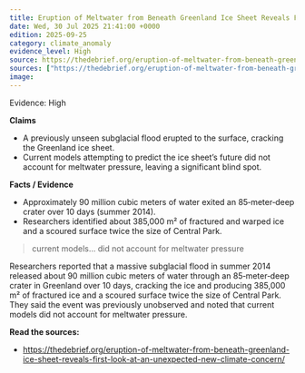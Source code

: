 ```yaml
---
title: Eruption of Meltwater from Beneath Greenland Ice Sheet Reveals First Look at an Unexpected New Climate Concern
date: Wed, 30 Jul 2025 21:41:00 +0000
edition: 2025-09-25
category: climate_anomaly
evidence_level: High
source: https://thedebrief.org/eruption-of-meltwater-from-beneath-greenland-ice-sheet-reveals-first-look-at-an-unexpected-new-climate-concern/
sources: ["https://thedebrief.org/eruption-of-meltwater-from-beneath-greenland-ice-sheet-reveals-first-look-at-an-unexpected-new-climate-concern/"]
image: 
---
```


<span class="badge">Evidence: High</span>

**Claims**
- A previously unseen subglacial flood erupted to the surface, cracking the Greenland ice sheet.
- Current models attempting to predict the ice sheet’s future did not account for meltwater pressure, leaving a significant blind spot.

**Facts / Evidence**
- Approximately 90 million cubic meters of water exited an 85‑meter‑deep crater over 10 days (summer 2014).
- Researchers identified about 385,000 m² of fractured and warped ice and a scoured surface twice the size of Central Park.

> current models... did not account for meltwater pressure

Researchers reported that a massive subglacial flood in summer 2014 released about 90 million cubic meters of water through an 85‑meter‑deep crater in Greenland over 10 days, cracking the ice and producing 385,000 m² of fractured ice and a scoured surface twice the size of Central Park. They said the event was previously unobserved and noted that current models did not account for meltwater pressure.

**Read the sources:**  
- https://thedebrief.org/eruption-of-meltwater-from-beneath-greenland-ice-sheet-reveals-first-look-at-an-unexpected-new-climate-concern/
